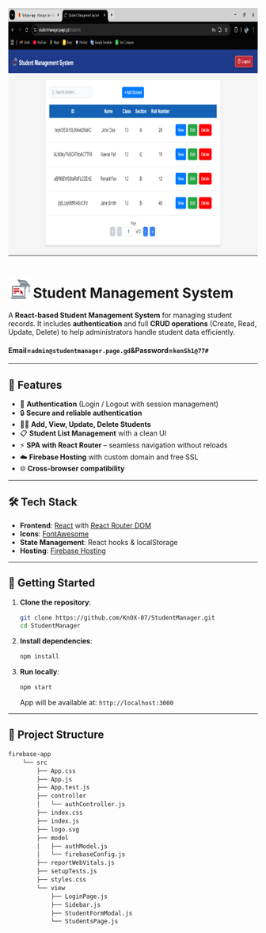 <p align="center">
  <img width="600" height="500" alt="UI" src="https://github.com/KnOX-07/StudentManager/blob/e312a63c360a9a2181c01c26c8d36c5db721d975/output/StudentsPage.png">
</p>

# <img src="https://github.com/KnOX-07/StudentManager/blob/ab2a981d3509426a8e04ecd62472ec86eb9215aa/firebase-app/src/assets/logo192.png?raw=true" alt="App Logo" width="50" valign="bottom"/>Student Management System

A **React-based Student Management System** for managing student records. It includes **authentication** and full **CRUD operations** (Create, Read, Update, Delete) to help administrators handle student data efficiently.

#### Email=`admin@studentmanager.page.gd`&Password=`kenSh1@77#`

---

## 🚀 Features

- 🔑 **Authentication** (Login / Logout with session management)
- 🔒 **Secure and reliable authentication**
- 👩‍🎓 **Add, View, Update, Delete Students**
- 📋 **Student List Management** with a clean UI
- ⚡ **SPA with React Router** – seamless navigation without reloads
- ☁️ **Firebase Hosting** with custom domain and free SSL
- 🌐 **Cross-browser compatibility**

---

## 🛠️ Tech Stack

- **Frontend**: [React](https://reactjs.org/) with [React Router DOM](https://reactrouter.com/)  
- **Icons**: [FontAwesome](https://fontawesome.com/)  
- **State Management**: React hooks & localStorage  
- **Hosting**: [Firebase Hosting](https://firebase.google.com/products/hosting)  

---

## 🚀 Getting Started

1. **Clone the repository**:

   ```bash
   git clone https://github.com/KnOX-07/StudentManager.git
   cd StudentManager
   ```
2. **Install dependencies**:
   ```bash
   npm install
   ```
3. **Run locally**:
   ```bash
   npm start
   ```
   App will be available at: `http://localhost:3000`

---
   
## 📂 Project Structure

```bash
firebase-app
    └── src
        ├── App.css
        ├── App.js
        ├── App.test.js
        ├── controller
        │   └── authController.js
        ├── index.css
        ├── index.js
        ├── logo.svg
        ├── model
        │   ├── authModel.js
        │   └── firebaseConfig.js
        ├── reportWebVitals.js
        ├── setupTests.js
        ├── styles.css
        └── view
            ├── LoginPage.js
            ├── Sidebar.js
            ├── StudentFormModal.js
            └── StudentsPage.js
```
